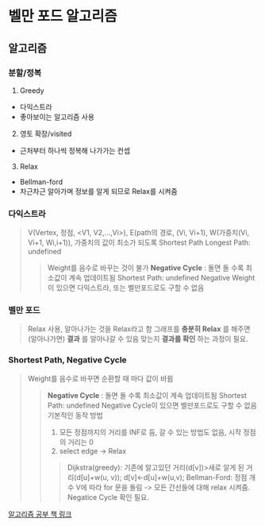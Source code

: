 # 벨만 포드 알고리즘
## 알고리즘
### 분할/정복
1. Greedy
  - 다익스트라
  - 좋아보이는 알고리즘 사용
2. 영토 확장/visited
  - 근처부터 하나씩 정복해 나가가는 컨셉
3. Relax
  - Bellman-ford
  - 차근차근 알아가며 정보를 알게 되므로 Relax를 시켜줌

### 다익스트라
 > V(Vertex, 정점, <V1, V2,...,Vi>), E(path의 경로, (Vi, Vi+1), W(가중치(Vi, Vi+1, Wi,i+1)), 가중치의 값이 최소가 되도록
 > Shortest Path
 > Longest Path: undefined
 >  > Weight를 음수로 바꾸는 것이 불가
 >  > __Negative Cycle__ : 돌면 돌 수록 최소값이 계속 업데이트됨
 >  > Shortest Path: undefined
 >  > Negative Weight이 있으면 다익스트라, 또는 벨만포드로도 구할 수 없음
### 벨만 포드
 > Relax 사용, 알아나가는 것을 Relax라고 함
 > 그래프를 __충분히 Relax__ 를 해주면(알아나가면) __결과__ 를 알아나갈 수 있음
 > 맞는지 __결과를 확인__ 하는 과정이 필요.

### Shortest Path, Negative Cycle
 > Weight를 음수로 바꾸면 순환할 때 마다 값이 바뀜
 > > __Negative Cycle__ : 돌면 돌 수록 최소값이 계속 업데이트됨
 > > Shortest Path: undefined
 > > Negative Cycle이 있으면 벨만포드로도 구할 수 없음
 > 기본적인 동작 방법
 > > 1. 모든 정점까지의 거리를 INF로 둠, 갈 수 있는 방법도 없음, 시작 정점의 거리는 0
 > > 2. select edge -> Relax
 > > > Dijkstra(greedy): 기존에 알고있던 거리(d[v])>새로 알게 된 거리(d[u]+w(u, v)); d[v]<-d[u]+w(u,v);
 > > > Bellman-Ford: 정점 개수 V에 따라  for 문을 돌림 -> 모든 간선들에 대해 relax 시켜줌. Negatice Cycle 확인 필요.

[알고리즘 공부 책 링크](https://sd.blackball.lv/library/Introduction_to_Algorithms_Third_Edition_(2009).pdf)
